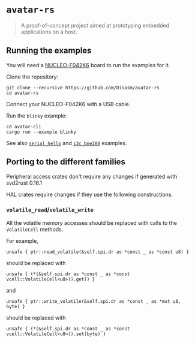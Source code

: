 # `avatar-rs`

> A proof-of-concept project aimed at prototyping embedded applications on a host.

## Running the examples

You will need a [NUCLEO-F042K6] board to run the examples for it.

Clone the repository:

    git clone --recursive https://github.com/Disasm/avatar-rs
    cd avatar-rs

Connect your NUCLEO-F042K6 with a USB cable.

Run the `blinky` example:

    cd avatar-cli
    cargo run --example blinky

See also [`serial_hello`] and [`i2c_bme280`] examples.

[NUCLEO-F042K6]: https://www.st.com/en/evaluation-tools/nucleo-f042k6.html
[`serial_hello`]: https://github.com/Disasm/avatar-rs/blob/master/avatar-cli/examples/serial_hello.rs
[`i2c_bme280`]: https://github.com/Disasm/avatar-rs/blob/master/avatar-cli/examples/i2c_bme280.rs


## Porting to the different families

Peripheral access crates don't require any changes if generated with svd2rust 0.16.1

HAL crates require changes if they use the following constructions.

### `volatile_read`/`volatile_write`

All the volatile memory accesses should be replaced with calls to the `VolatileCell` methods.

For example,

    unsafe { ptr::read_volatile(&self.spi.dr as *const _ as *const u8) }

should be replaced with

    unsafe { (*(&self.spi.dr as *const _ as *const vcell::VolatileCell<u8>)).get() }

and

    unsafe { ptr::write_volatile(&self.spi.dr as *const _ as *mut u8, byte) }

should be replaced with

    unsafe { (*(&self.spi.dr as *const _ as *const vcell::VolatileCell<u8>)).set(byte) }
